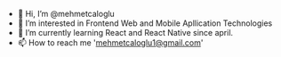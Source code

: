 - 👋 Hi, I’m @mehmetcaloglu
- 👀 I’m interested in Frontend Web and Mobile Apllication Technologies
- 🌱 I’m currently learning React and React Native since april.
- 📫 How to reach me 'mehmetcaloglu1@gmail.com'

<!---
mehmetcaloglu/mehmetcaloglu is a ✨ special ✨ repository because its `README.md` (this file) appears on your GitHub profile.
You can click the Preview link to take a look at your changes.
--->
